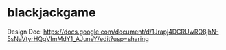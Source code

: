 # blackjackgame

Design Doc:
https://docs.google.com/document/d/1Jrapj4DCRUwRQ8jhN-5sNaVtyrHQgVImMdY1_AJuneY/edit?usp=sharing
